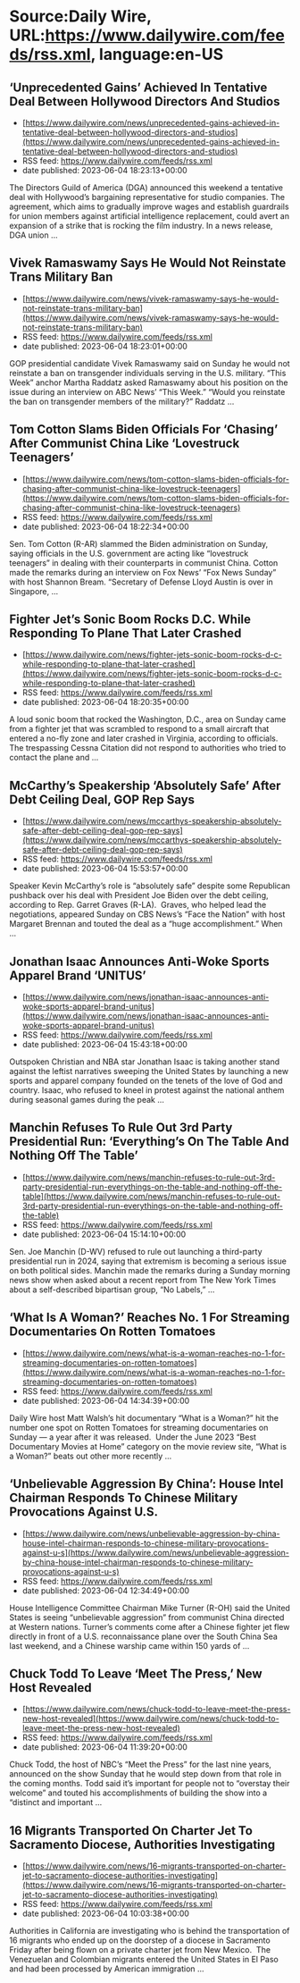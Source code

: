 # Source:Daily Wire, URL:https://www.dailywire.com/feeds/rss.xml, language:en-US

## ‘Unprecedented Gains’ Achieved In Tentative Deal Between Hollywood Directors And Studios
 - [https://www.dailywire.com/news/unprecedented-gains-achieved-in-tentative-deal-between-hollywood-directors-and-studios](https://www.dailywire.com/news/unprecedented-gains-achieved-in-tentative-deal-between-hollywood-directors-and-studios)
 - RSS feed: https://www.dailywire.com/feeds/rss.xml
 - date published: 2023-06-04 18:23:13+00:00

The Directors Guild of America (DGA) announced this weekend a tentative deal with Hollywood&#8217;s bargaining representative for studio companies. The agreement, which aims to gradually improve wages and establish guardrails for union members against artificial intelligence replacement, could avert an expansion of a strike that is rocking the film industry. In a news release, DGA union ...

## Vivek Ramaswamy Says He Would Not Reinstate Trans Military Ban
 - [https://www.dailywire.com/news/vivek-ramaswamy-says-he-would-not-reinstate-trans-military-ban](https://www.dailywire.com/news/vivek-ramaswamy-says-he-would-not-reinstate-trans-military-ban)
 - RSS feed: https://www.dailywire.com/feeds/rss.xml
 - date published: 2023-06-04 18:23:01+00:00

GOP presidential candidate Vivek Ramaswamy said on Sunday he would not reinstate a ban on transgender individuals serving in the U.S. military. &#8220;This Week&#8221; anchor Martha Raddatz asked Ramaswamy about his position on the issue during an interview on ABC News&#8217; &#8220;This Week.&#8221; &#8220;Would you reinstate the ban on transgender members of the military?&#8221; Raddatz ...

## Tom Cotton Slams Biden Officials For ‘Chasing’ After Communist China Like ‘Lovestruck Teenagers’
 - [https://www.dailywire.com/news/tom-cotton-slams-biden-officials-for-chasing-after-communist-china-like-lovestruck-teenagers](https://www.dailywire.com/news/tom-cotton-slams-biden-officials-for-chasing-after-communist-china-like-lovestruck-teenagers)
 - RSS feed: https://www.dailywire.com/feeds/rss.xml
 - date published: 2023-06-04 18:22:34+00:00

Sen. Tom Cotton (R-AR) slammed the Biden administration on Sunday, saying officials in the U.S. government are acting like &#8220;lovestruck teenagers&#8221; in dealing with their counterparts in communist China. Cotton made the remarks during an interview on Fox News&#8217; &#8220;Fox News Sunday&#8221; with host Shannon Bream. &#8220;Secretary of Defense Lloyd Austin is over in Singapore, ...

## Fighter Jet’s Sonic Boom Rocks D.C. While Responding To Plane That Later Crashed
 - [https://www.dailywire.com/news/fighter-jets-sonic-boom-rocks-d-c-while-responding-to-plane-that-later-crashed](https://www.dailywire.com/news/fighter-jets-sonic-boom-rocks-d-c-while-responding-to-plane-that-later-crashed)
 - RSS feed: https://www.dailywire.com/feeds/rss.xml
 - date published: 2023-06-04 18:20:35+00:00

A loud sonic boom that rocked the Washington, D.C., area on Sunday came from a fighter jet that was scrambled to respond to a small aircraft that entered a no-fly zone and later crashed in Virginia, according to officials. The trespassing Cessna Citation did not respond to authorities who tried to contact the plane and ...

## McCarthy’s Speakership ‘Absolutely Safe’ After Debt Ceiling Deal, GOP Rep Says
 - [https://www.dailywire.com/news/mccarthys-speakership-absolutely-safe-after-debt-ceiling-deal-gop-rep-says](https://www.dailywire.com/news/mccarthys-speakership-absolutely-safe-after-debt-ceiling-deal-gop-rep-says)
 - RSS feed: https://www.dailywire.com/feeds/rss.xml
 - date published: 2023-06-04 15:53:57+00:00

Speaker Kevin McCarthy’s role is “absolutely safe” despite some Republican pushback over his deal with President Joe Biden over the debt ceiling, according to Rep. Garret Graves (R-LA).  Graves, who helped lead the negotiations, appeared Sunday on CBS News&#8217;s “Face the Nation&#8221; with host Margaret Brennan and touted the deal as a “huge accomplishment.&#8221; When ...

## Jonathan Isaac Announces Anti-Woke Sports Apparel Brand ‘UNITUS’
 - [https://www.dailywire.com/news/jonathan-isaac-announces-anti-woke-sports-apparel-brand-unitus](https://www.dailywire.com/news/jonathan-isaac-announces-anti-woke-sports-apparel-brand-unitus)
 - RSS feed: https://www.dailywire.com/feeds/rss.xml
 - date published: 2023-06-04 15:43:18+00:00

Outspoken Christian and NBA star Jonathan Isaac is taking another stand against the leftist narratives sweeping the United States by launching a new sports and apparel company founded on the tenets of the love of God and country. Isaac, who refused to kneel in protest against the national anthem during seasonal games during the peak ...

## Manchin Refuses To Rule Out 3rd Party Presidential Run: ‘Everything’s On The Table And Nothing Off The Table’
 - [https://www.dailywire.com/news/manchin-refuses-to-rule-out-3rd-party-presidential-run-everythings-on-the-table-and-nothing-off-the-table](https://www.dailywire.com/news/manchin-refuses-to-rule-out-3rd-party-presidential-run-everythings-on-the-table-and-nothing-off-the-table)
 - RSS feed: https://www.dailywire.com/feeds/rss.xml
 - date published: 2023-06-04 15:14:10+00:00

Sen. Joe Manchin (D-WV) refused to rule out launching a third-party presidential run in 2024, saying that extremism is becoming a serious issue on both political sides. Manchin made the remarks during a Sunday morning news show when asked about a recent report from The New York Times about a self-described bipartisan group, &#8220;No Labels,&#8221; ...

## ‘What Is A Woman?’ Reaches No. 1 For Streaming Documentaries On Rotten Tomatoes
 - [https://www.dailywire.com/news/what-is-a-woman-reaches-no-1-for-streaming-documentaries-on-rotten-tomatoes](https://www.dailywire.com/news/what-is-a-woman-reaches-no-1-for-streaming-documentaries-on-rotten-tomatoes)
 - RSS feed: https://www.dailywire.com/feeds/rss.xml
 - date published: 2023-06-04 14:34:39+00:00

Daily Wire host Matt Walsh’s hit documentary “What is a Woman?” hit the number one spot on Rotten Tomatoes for streaming documentaries on Sunday — a year after it was released.  Under the June 2023 “Best Documentary Movies at Home” category on the movie review site, “What is a Woman?” beats out other more recently ...

## ‘Unbelievable Aggression By China’: House Intel Chairman Responds To Chinese Military Provocations Against U.S.
 - [https://www.dailywire.com/news/unbelievable-aggression-by-china-house-intel-chairman-responds-to-chinese-military-provocations-against-u-s](https://www.dailywire.com/news/unbelievable-aggression-by-china-house-intel-chairman-responds-to-chinese-military-provocations-against-u-s)
 - RSS feed: https://www.dailywire.com/feeds/rss.xml
 - date published: 2023-06-04 12:34:49+00:00

House Intelligence Committee Chairman Mike Turner (R-OH) said the United States is seeing &#8220;unbelievable aggression&#8221; from communist China directed at Western nations. Turner&#8217;s comments come after a Chinese fighter jet flew directly in front of a U.S. reconnaissance plane over the South China Sea last weekend, and a Chinese warship came within 150 yards of ...

## Chuck Todd To Leave ‘Meet The Press,’ New Host Revealed
 - [https://www.dailywire.com/news/chuck-todd-to-leave-meet-the-press-new-host-revealed](https://www.dailywire.com/news/chuck-todd-to-leave-meet-the-press-new-host-revealed)
 - RSS feed: https://www.dailywire.com/feeds/rss.xml
 - date published: 2023-06-04 11:39:20+00:00

Chuck Todd, the host of NBC’s “Meet the Press” for the last nine years, announced on the show Sunday that he would step down from that role in the coming months. Todd said it’s important for people not to “overstay their welcome” and touted his accomplishments of building the show into a “distinct and important ...

## 16 Migrants Transported On Charter Jet To Sacramento Diocese, Authorities Investigating
 - [https://www.dailywire.com/news/16-migrants-transported-on-charter-jet-to-sacramento-diocese-authorities-investigating](https://www.dailywire.com/news/16-migrants-transported-on-charter-jet-to-sacramento-diocese-authorities-investigating)
 - RSS feed: https://www.dailywire.com/feeds/rss.xml
 - date published: 2023-06-04 10:03:38+00:00

Authorities in California are investigating who is behind the transportation of 16 migrants who ended up on the doorstep of a diocese in Sacramento Friday after being flown on a private charter jet from New Mexico.  The Venezuelan and Colombian migrants entered the United States in El Paso and had been processed by American immigration ...


